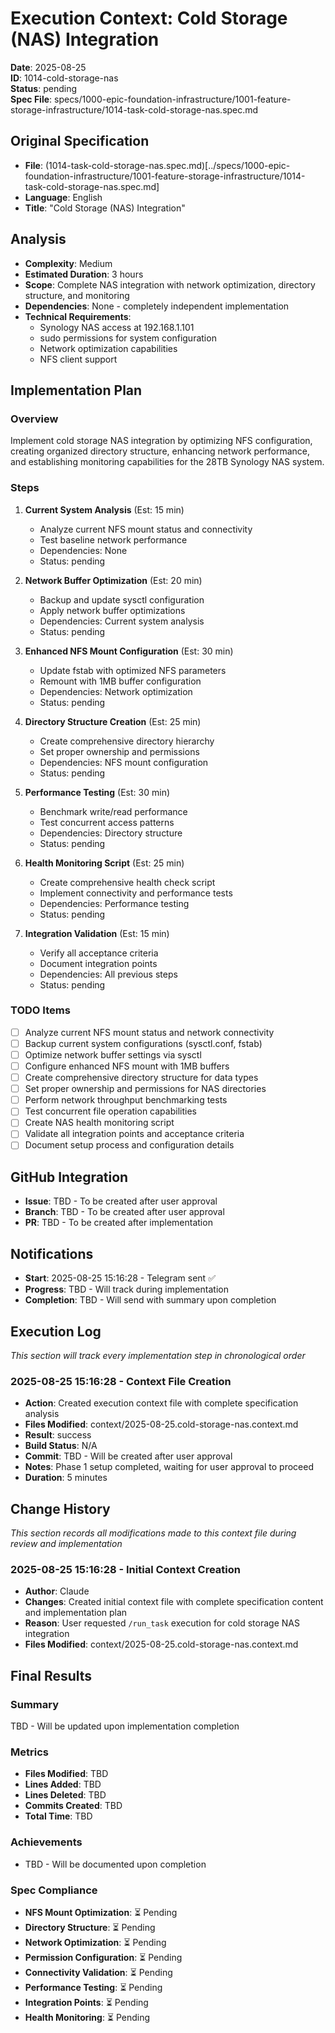 # Execution Context: Cold Storage (NAS) Integration

**Date**: 2025-08-25  
**ID**: 1014-cold-storage-nas  
**Status**: pending  
**Spec File**: specs/1000-epic-foundation-infrastructure/1001-feature-storage-infrastructure/1014-task-cold-storage-nas.spec.md

## Original Specification

- **File**: (1014-task-cold-storage-nas.spec.md)[../specs/1000-epic-foundation-infrastructure/1001-feature-storage-infrastructure/1014-task-cold-storage-nas.spec.md]
- **Language**: English
- **Title**: "Cold Storage (NAS) Integration"

## Analysis

- **Complexity**: Medium
- **Estimated Duration**: 3 hours
- **Scope**: Complete NAS integration with network optimization, directory structure, and monitoring
- **Dependencies**: None - completely independent implementation
- **Technical Requirements**:
  - Synology NAS access at 192.168.1.101
  - sudo permissions for system configuration
  - Network optimization capabilities
  - NFS client support

## Implementation Plan

### Overview

Implement cold storage NAS integration by optimizing NFS configuration, creating organized directory structure, enhancing network performance, and establishing monitoring capabilities for the 28TB Synology NAS system.

### Steps

1. **Current System Analysis** (Est: 15 min)

   - Analyze current NFS mount status and connectivity
   - Test baseline network performance
   - Dependencies: None
   - Status: pending

2. **Network Buffer Optimization** (Est: 20 min)

   - Backup and update sysctl configuration
   - Apply network buffer optimizations
   - Dependencies: Current system analysis
   - Status: pending

3. **Enhanced NFS Mount Configuration** (Est: 30 min)

   - Update fstab with optimized NFS parameters
   - Remount with 1MB buffer configuration
   - Dependencies: Network optimization
   - Status: pending

4. **Directory Structure Creation** (Est: 25 min)

   - Create comprehensive directory hierarchy
   - Set proper ownership and permissions
   - Dependencies: NFS mount configuration
   - Status: pending

5. **Performance Testing** (Est: 30 min)

   - Benchmark write/read performance
   - Test concurrent access patterns
   - Dependencies: Directory structure
   - Status: pending

6. **Health Monitoring Script** (Est: 25 min)

   - Create comprehensive health check script
   - Implement connectivity and performance tests
   - Dependencies: Performance testing
   - Status: pending

7. **Integration Validation** (Est: 15 min)
   - Verify all acceptance criteria
   - Document integration points
   - Dependencies: All previous steps
   - Status: pending

### TODO Items

- [ ] Analyze current NFS mount status and network connectivity
- [ ] Backup current system configurations (sysctl.conf, fstab)
- [ ] Optimize network buffer settings via sysctl
- [ ] Configure enhanced NFS mount with 1MB buffers
- [ ] Create comprehensive directory structure for data types
- [ ] Set proper ownership and permissions for NAS directories
- [ ] Perform network throughput benchmarking tests
- [ ] Test concurrent file operation capabilities
- [ ] Create NAS health monitoring script
- [ ] Validate all integration points and acceptance criteria
- [ ] Document setup process and configuration details

## GitHub Integration

- **Issue**: TBD - To be created after user approval
- **Branch**: TBD - To be created after user approval
- **PR**: TBD - To be created after implementation

## Notifications

- **Start**: 2025-08-25 15:16:28 - Telegram sent ✅
- **Progress**: TBD - Will track during implementation
- **Completion**: TBD - Will send with summary upon completion

## Execution Log

_This section will track every implementation step in chronological order_

### 2025-08-25 15:16:28 - Context File Creation

- **Action**: Created execution context file with complete specification analysis
- **Files Modified**: context/2025-08-25.cold-storage-nas.context.md
- **Result**: success
- **Build Status**: N/A
- **Commit**: TBD - Will be created after user approval
- **Notes**: Phase 1 setup completed, waiting for user approval to proceed
- **Duration**: 5 minutes

## Change History

_This section records all modifications made to this context file during review and implementation_

### 2025-08-25 15:16:28 - Initial Context Creation

- **Author**: Claude
- **Changes**: Created initial context file with complete specification content and implementation plan
- **Reason**: User requested `/run_task` execution for cold storage NAS integration
- **Files Modified**: context/2025-08-25.cold-storage-nas.context.md

## Final Results

### Summary

TBD - Will be updated upon implementation completion

### Metrics

- **Files Modified**: TBD
- **Lines Added**: TBD
- **Lines Deleted**: TBD
- **Commits Created**: TBD
- **Total Time**: TBD

### Achievements

- TBD - Will be documented upon completion

### Spec Compliance

- **NFS Mount Optimization**: ⏳ Pending
- **Directory Structure**: ⏳ Pending
- **Network Optimization**: ⏳ Pending
- **Permission Configuration**: ⏳ Pending
- **Connectivity Validation**: ⏳ Pending
- **Performance Testing**: ⏳ Pending
- **Integration Points**: ⏳ Pending
- **Health Monitoring**: ⏳ Pending
